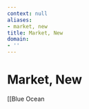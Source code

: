 ```yaml
---
context: null
aliases:
- market, new
title: Market, New
domain:
- ''
---
```


# Market, New

[[Blue Ocean